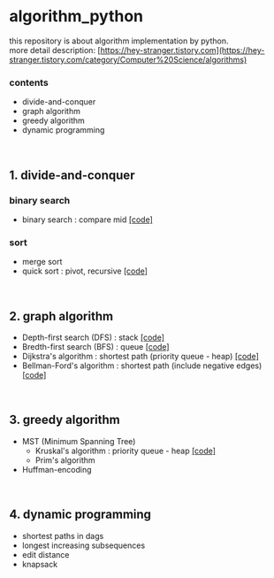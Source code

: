 # algorithm_python
this repository is about algorithm implementation by python.<br/>more detail description: [https://hey-stranger.tistory.com](https://hey-stranger.tistory.com/category/Computer%20Science/algorithms)
<br/>
### contents
- divide-and-conquer
- graph algorithm
- greedy algorithm
- dynamic programming
<br/>


## 1. divide-and-conquer
### binary search
- binary search : compare mid  [[code]](https://github.com/gompaang/algorithm_python/blob/master/binary_search.py)
### sort
- merge sort 
- quick sort : pivot, recursive  [[code]](https://github.com/gompaang/algorithm_python/blob/master/quick_sort.py)
<br/>

## 2. graph algorithm
- Depth-first search (DFS) : stack  [[code]](https://github.com/gompaang/algorithm_python/blob/master/depth_first_search.py)
- Bredth-first search (BFS) : queue  [[code]](https://github.com/gompaang/algorithm_python/blob/master/breadth_first_search.py)
- Dijkstra's algorithm : shortest path (priority queue - heap)  [[code]](https://github.com/gompaang/algorithm_python/blob/master/dijkstra.py)
- Bellman-Ford's algorithm : shortest path (include negative edges)  [[code]](https://github.com/gompaang/algorithm_python/blob/master/bellman_ford.py)
<br/>

## 3. greedy algorithm
- MST (Minimum Spanning Tree)
  - Kruskal's algorithm : priority queue - heap [[code]](https://github.com/gompaang/algorithm_python/blob/master/kruskal.py)
  - Prim's algorithm
- Huffman-encoding
<br/>

## 4. dynamic programming
- shortest paths in dags
- longest increasing subsequences
- edit distance
- knapsack
<br/>


